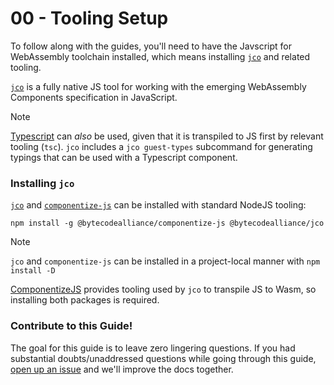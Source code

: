 # 00 - Tooling Setup

To follow along with the guides, you'll need to have the Javscript for WebAssembly toolchain installed,
which means installing [`jco`][jco] and related tooling.

[`jco`][jco] is a fully native JS tool for working with the emerging WebAssembly
 Components specification in JavaScript.

> [!NOTE]
> [Typescript][ts] can *also* be used, given that it is transpiled to JS first by relevant tooling (`tsc`).
> `jco` includes a `jco guest-types` subcommand for generating typings that can be used with a Typescript component.

[jco]: https://github.com/bytecodealliance/jco
[ts]: https://typescriptlang.org

### Installing `jco`

[`jco`][jco] and [`componentize-js`][componentize-js] can be installed with standard NodeJS tooling:

```console
npm install -g @bytecodealliance/componentize-js @bytecodealliance/jco
```

> [!NOTE]
> `jco` and `componentize-js` can be installed in a project-local manner with `npm install -D`

[ComponentizeJS][componentize-js] provides tooling used by `jco` to transpile JS to Wasm, so installing both packages is required.

[componentize-js]: https://github.com/bytecodealliance/ComponentizeJS

### Contribute to this Guide!

The goal for this guide is to leave zero lingering questions. If you had substantial doubts/unaddressed questions
while going through this guide, [open up an issue](https://github.com/bytecodealliance/jco/issues/new) and we'll improve the docs together.
